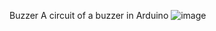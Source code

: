 Buzzer
A circuit of a buzzer in Arduino
![image](https://github.com/user-attachments/assets/e0bf1bd4-9566-4998-8c2d-b195b2663fc1)
